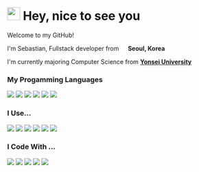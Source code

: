 <h1><img src="https://emojis.slackmojis.com/emojis/images/1531849430/4246/blob-sunglasses.gif?1531849430" width="30" /> Hey, nice to see you</h1>

<p>Welcome to my GitHub!</p>
<p>I'm Sebastian, Fullstack developer from
<img src="https://www.flaticon.com/svg/static/icons/svg/1999/1999610.svg" width="13" /> <b>Seoul, Korea</b>
</p>
<p>I'm currently majoring Computer Science from <a href="https://www.yonsei.ac.kr"><b>Yonsei University</b></a>
</p>

<h3>My Progamming Languages</h3>
<p>
    <img src="https://img.shields.io/badge/Python-20232A?style=flat-square&logo=python&logoColor=blue" />
    <img src="https://img.shields.io/badge/HTML-20232A?style=flat-square&logo=html5&logoColor=d35d6e" />
    <img src="https://img.shields.io/badge/CSS-20232A?style=flat-square&logo=css3&logoColor=efb08c" />
    <img src="https://img.shields.io/badge/JavaScript-20232A?style=flat-square&logo=javascript&logoColor=ffd369" />
    <img src="https://img.shields.io/badge/TypeScript-20232A?style=flat-square&logo=typescript&logoColor=8bcdcd" />
    <img src="https://img.shields.io/badge/Java-20232A?style=flat-square&logo=java&logoColor=red" />
</p>
<h3>I Use...</h3>
<p>
    <img src="https://img.shields.io/badge/Node.js-20232A?style=flat-square&logo=node.js&logoColor=59886b" />
    <img src="https://img.shields.io/badge/npm-20232A?style=flat-square&logo=npm&logoColor=red" />
    <img src="https://img.shields.io/badge/React-20232A?style=flat-square&logo=react&logoColor=61DAFB" />
    <img src="https://img.shields.io/badge/Redux-20232A?style=flat-square&logo=redux&logoColor=706897" />
    <img src="https://img.shields.io/badge/Vue-20232A?style=flat-square&logo=vue.js&logoColor=5aa469" />
    <img src="https://img.shields.io/badge/Flask-20232A?style=flat-square&logo=flask&logoColor=59886b" />
</p>
<h3>I Code With ...</h3>
<p>
    <img src="https://img.shields.io/badge/Vim-20232A?style=flat-square&logo=vim&logoColor=59886b" />
    <img src="https://img.shields.io/badge/NeoVim-20232A?style=flat-square&logo=neovim&logoColor=a05344" />
    <img src="https://img.shields.io/badge/Visual%20Studio%20Code-20232A?style=flat-square&logo=visual%20studio%20code&logoColor=3797a4" />
    <img src="https://img.shields.io/badge/Atom-20232A?style=flat-square&logo=atom&logoColor=8db596" />
    <img src="https://img.shields.io/badge/Sublime%20Text-20232A?style=flat-square&logo=sublime%20text&logoColor=ffa62b" />
</p>
